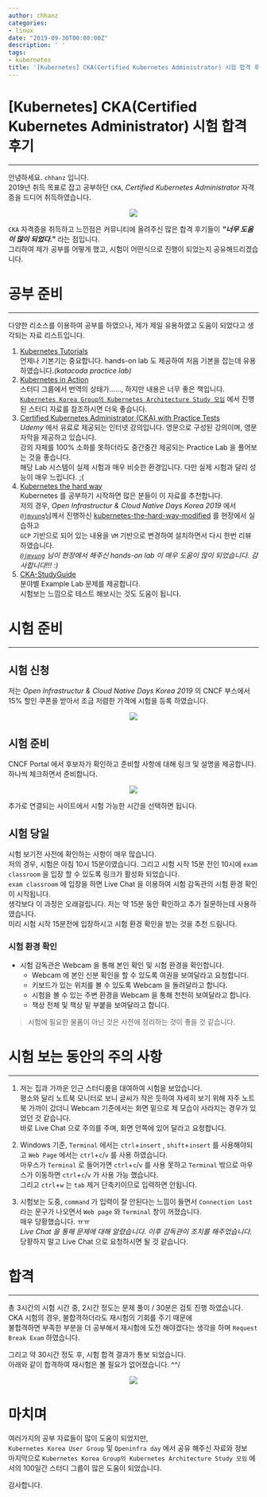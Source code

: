 ```yaml
---
author: chhanz
categories:
- linux
date: "2019-09-30T00:00:00Z"
description: ' '
tags:
- kubernetes
title: '[Kubernetes] CKA(Certified Kubernetes Administrator) 시험 합격 후기'
---
```


# [Kubernetes] CKA(Certified Kubernetes Administrator) 시험 합격 후기
* * * 
안녕하세요. `chhanz` 입니다.   
2019년 취득 목표로 잡고 공부하던 `CKA`, _Certified Kubernetes Administrator_ 자격증을 드디어 취득하였습니다.   

<center><img src="/assets/images/post/2019-09-30-cka-exam-review/logo_cka.png" style="max-width: 40%; height: auto;"></center>   
    
`CKA` 자격증을 취득하고 느낀점은 커뮤니티에 올려주신 많은 합격 후기들이 ***"너무 도움이 많이 되었다."***  라는 점입니다.   
그리하여 제가 공부를 어떻게 했고, 시험이 어떤식으로 진행이 되었는지 공유해드리겠습니다.   

# 공부 준비
* * *
다양한 리소스를 이용하여 공부를 하였으나, 제가 제일 유용하였고 도움이 되었다고 생각되는 자료 리스트입니다.   
1. [Kubernetes Tutorials](https://kubernetes.io/docs/tutorials/)   
    언제나 기본기는 중요합니다. hands-on lab 도 제공하여 처음 기본을 잡는데 유용하였습니다._(katacoda practice lab)_   
2. [Kubernetes in Action](http://www.yes24.com/Product/Goods/67151222)   
    스터디 그룹에서 번역의 상태가......, 하지만 내용은 너무 좋은 책입니다.   
    [`Kubernetes Korea Group의 Kubernetes Architecture Study 모임`](https://github.com/grepsean/k8skr-study-architecture) 에서 진행된 스터디 자료를 참조하시면 더욱 좋습니다.   
3. [Certified Kubernetes Administrator (CKA) with Practice Tests](https://www.udemy.com/course/certified-kubernetes-administrator-with-practice-tests/)   
     _Udemy_ 에서 유료로 제공되는 인터넷 강의입니다. 영문으로 구성된 강의이며, 영문 자막을 제공하고 있습니다.   
     강의 자체를 100% 소화를 못하더라도 중간중간 제공되는 Practice Lab 을 풀어보는 것을 좋습니다.    
     해당 Lab 시스템이 실제 시험과 매우 비슷한 환경입니다. 다만 실제 시험과 달리 성능이 매우 느립니다. ;(   
4. [Kubernetes the hard way](https://github.com/kelseyhightower/kubernetes-the-hard-way)   
     Kubernetes 를 공부하기 시작하면 많은 분들이 이 자료를 추천합니다.   
     저의 경우, _Open Infrastructur & Cloud Native Days Korea 2019_ 에서 [`@jmyung`](https://github.com/jmyung)님께서 진행하신 [kubernetes-the-hard-way-modified](https://github.com/jmyung/kubernetes-the-hard-way-modified) 를 현장에서 실습하고   
     `GCP` 기반으로 되어 있는 내용을 `VM` 기반으로 변경하여 설치하면서 다시 한번 리뷰 하였습니다.   
     _[`@jmyung`](https://github.com/jmyung) 님이 현장에서 해주신 hands-on lab 이 매우 도움이 많이 되었습니다. 감사합니다!!! :)_   
5. [CKA-StudyGuide](https://github.com/David-VTUK/CKA-StudyGuide)   
     분야별 Example Lab 문제를 제공합니다.   
     시험보는 느낌으로 테스트 해보시는 것도 도움이 됩니다.   
     
# 시험 준비
* * *
## 시험 신청
저는 _Open Infrastructur & Cloud Native Days Korea 2019_ 의 CNCF 부스에서 15% 할인 쿠폰을 받아서 조금 저렴한 가격에 시험을 등록 하였습니다.   
   
<center><img src="/assets/images/post/2019-09-30-cka-exam-review/img1.png" style="max-width: 100%; height: auto;"></center>   
   
## 시험 준비
CNCF Portal 에서 후보자가 확인하고 준비할 사항에 대해 링크 및 설명을 제공합니다.   
하나씩 체크하면서 준비합니다.   
   
<center><img src="/assets/images/post/2019-09-30-cka-exam-review/img2.png" style="max-width: 100%; height: auto;"></center>   
   
추가로 연결되는 사이트에서 시험 가능한 시간을 선택하면 됩니다.   
   
## 시험 당일
시험 보기전 사전에 확인하는 사항이 매우 많습니다.   
저의 경우, 시험은 아침 10시 15분이였습니다. 그리고 시험 시작 15분 전인 10시에 `exam classroom` 을 입장 할 수 있도록 링크가 활성화 되었습니다.   
`exam classroom` 에 입장을 하면 Live Chat 을 이용하여 시험 감독관의 시험 환경 확인이 시작됩니다.   
생각보다 이 과정은 오래걸립니다. 저는 약 15분 동안 확인하고 추가 질문하는데 사용하였습니다.   
미리 시험 시작 15분전에 입장하시고 시험 환경 확인을 받는 것을 추천 드림니다.   

### 시험 환경 확인
- 시험 감독관은 Webcam 을 통해 본인 확인 및 시험 환경을 확인합니다.
    - Webcam 에 본인 신분 확인을 할 수 있도록 여권을 보여달라고 요청합니다. 
    - 키보드가 있는 위치를 볼 수 있도록 Webcam 을 돌려달라고 합니다.   
    - 시험을 볼 수 있는 주변 환경을 Webcam 을 통해 천천히 보여달라고 합니다.   
    - 책상 전체 및 책상 밑 부붙을 보여달라고 합니다.   

> 시험에 필요한 물품이 아닌 것은 사전에 정리하는 것이 좋을 것 같습니다.     

# 시험 보는 동안의 주의 사항
* * * 
1. 저는 집과 가까운 인근 스터디룸을 대여하여 시험을 보았습니다.   
평소와 달리 노트북 모니터로 보니 글씨가 작은 듯하여 자세히 보기 위해 자주 노트북 가까이 갔더니 Webcam 기준에서는 화면 밑으로 제 모습이 사라지는 경우가 있었던 것 같습니다.   
바로 Live Chat 으로 주의를 주며, 화면 안쪽에 있어 달라고 요청합니다.   
   
2. Windows 기준, `Terminal` 에서는 `ctrl`+`insert` , `shift`+`insert` 를 사용해야되고 `Web Page` 에서는 `ctrl`+`c`/`v` 를 사용 하였습니다.   
마우스가 `Terminal` 로 들어가면 `ctrl`+`c`/`v` 를 사용 못하고 `Terminal` 밖으로 마우스가 이동하면 `ctrl`+`c`/`v` 가 사용 가능 했습니다.   
그리고 `ctrl`+`w` 는 `tab` 제거 단축키이므로 입력하면 안됩니다.   
   
3. 시험보는 도중, `command` 가 입력이 잘 안된다는 느낌이 들면서 `Connection Lost` 라는 문구가 나오면서 `Web page` 와 `Terminal` 창이 꺼졌습니다.   
매우 당황했습니다. ㅠㅠ   
_Live Chat 을 통해 문제에 대해 알렸습니다. 이후 감독관이 조치를 해주었습니다._   
당황하지 말고 Live Chat 으로 요청하시면 될 것 같습니다.   

# 합격
* * *
총 3시간의 시험 시간 중, 2시간 정도는 문제 풀이 / 30분은 검토 진행 하였습니다.   
CKA 시험의 경우, 불합격하더라도 재시험의 기회를 주기 때문에   
불합격하면 부족한 부분을 더 공부해서 재시험에 도전 해야겠다는 생각을 하며 `Request Break Exam` 하였습니다.   
   
그리고 약 30시간 정도 후, 시험 합격 결과가 통보 되었습니다.   
아래와 같이 합격하여 재시험은 볼 필요가 없어졌습니다. ^^/   
   
<center><img src="/assets/images/post/2019-09-30-cka-exam-review/cka.png" style="max-width: 100%; height: auto;"></center>   

# 마치며
여러가지의 공부 자료들이 많이 도움이 되었지만,   
`Kubernetes Korea User Group` 및 `Openinfra day` 에서 공유 해주신 자료와 정보  
마지막으로 `Kubernetes Korea Group의 Kubernetes Architecture Study 모임` 에서의 100일간 스터디 그룹이 많은 도움이 되었습니다.   
   
감사합니다.